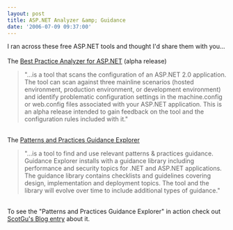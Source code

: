 ```yaml
---
layout: post
title: ASP.NET Analyzer &amp; Guidance
date: '2006-07-09 09:37:00'
---
```


I ran across these free ASP.NET tools and thought I'd share them with you...<br><br>The <a href="http://www.microsoft.com/downloads/details.aspx?FamilyID=D2717206-E804-415E-9173-C7B7327289E4&displaylang=en">Best Practice Analyzer for ASP.NET</a> (alpha release)<br><blockquote cite="http://www.w3.org/TR/REC-html40/struct/tables.html#h-11.1">"...is a tool that scans the configuration of an ASP.NET 2.0 application. The tool can scan against three mainline scenarios (hosted environment, production environment, or development environment) and identify problematic configuration settings in the machine.config or web.config files associated with your ASP.NET application. This is an alpha release intended to gain feedback on the tool and the configuration rules included with it."</blockquote><br>The <a href="http://weblogs.asp.net/scottgu/archive/2006/06/29/Free-Patterns-and-Practices-Guidance-Explorer-for-ASP.NET-and-.NET.aspx">Patterns and Practices Guidance Explorer</a> <br><blockquote cite="http://www.w3.org/TR/REC-html40/struct/tables.html#h-11.1">"...is a tool to find and use relevant patterns & practices guidance. Guidance Explorer installs with a guidance library including performance and security topics for .NET and ASP.NET applications. The guidance library contains checklists and guidelines covering design, implementation and deployment topics. The tool and the library will evolve over time to include additional types of guidance."</blockquote><br>To see the "Patterns and Practices Guidance Explorer" in action check out <a href="http://weblogs.asp.net/scottgu/archive/2006/06/29/Free-Patterns-and-Practices-Guidance-Explorer-for-ASP.NET-and-.NET.aspx">ScotGu's Blog entry</a> about it.